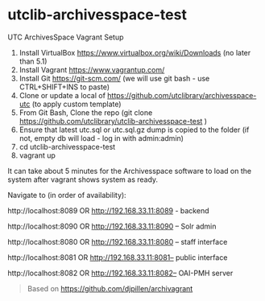 # utclib-archivesspace-test
UTC ArchivesSpace Vagrant Setup

1. Install VirtualBox https://www.virtualbox.org/wiki/Downloads (no later than 5.1)
1. Install Vagrant https://www.vagrantup.com/
1. Install Git https://git-scm.com/ (we will use git bash - use CTRL+SHIFT+INS to paste)
1. Clone or update a local of https://github.com/utclibrary/archivesspace-utc (to apply custom template)
1. From Git Bash, Clone the repo (git clone https://github.com/utclibrary/utclib-archivesspace-test )
1. Ensure that latest utc.sql or utc.sql.gz dump is copied to the folder (if not, empty db will load - log in with admin:admin)
1. cd utclib-archivesspace-test
1. vagrant up

It can take about 5 minutes for the Archivesspace software to load on the system after vagrant shows system as ready.

Navigate to (in order of availability):

http://localhost:8089 OR http://192.168.33.11:8089 - backend

http://localhost:8090 OR http://192.168.33.11:8090 – Solr admin

http://localhost:8080 OR http://192.168.33.11:8080 – staff interface

http://localhost:8081 OR http://192.168.33.11:8081– public interface

http://localhost:8082 OR http://192.168.33.11:8082– OAI-PMH server

>Based on https://github.com/djpillen/archivagrant
